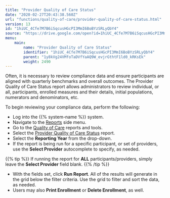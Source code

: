 ```yaml
---
title: "Provider Quality of Care Status"
date: "2020-02-27T20:43:38.560Z"
url: "functions/quality-of-care/provider-quality-of-care-status.html"
version: 13
id: "1hiUC_4Cfe7M7B6iSqcusHGcPI3MmI6BoBYzSRLyQbY4"
source: "https://drive.google.com/open?id=1hiUC_4Cfe7M7B6iSqcusHGcPI3MmI6BoBYzSRLyQbY4"
menu:
    main:
        name: "Provider Quality of Care Status"
        identifier: "1hiUC_4Cfe7M7B6iSqcusHGcPI3MmI6BoBYzSRLyQbY4"
        parent: "1y8kVg24VMfoTaDVfYaAQ9W_evjrGthtF1ld0_kRKsEk"
        weight: 2490
---
```

Often, it is necessary to review compliance data and ensure participants are aligned with quarterly benchmarks and overall outcomes. The Provider Quality of Care Status report allows administrators to review individual, or all, participants, enrolled measures and their details, initial populations, numerators and denominators, etc.  

To begin reviewing your compliance data, perform the following:

* Log into the {{% system-name %}} system.
* Navigate to the [Reports](https://system/?f=layout&module=reports&name=reports&tabmodule=reports) side menu.
* Go to the [Quality of Care](https://system/?f=layout&module=reports&name=Quality+of+Care&tabmodule=reports&t=Quality+of+Care) reports and tools.
* Select the [Provider Quality of Care Status](https://system/?f=layout&s=pat&module=MIPS&name=Quality+of+Care+Status&t=Quality+of+Care&tabmodule=reports) report.
* Select the <strong>Reporting Year</strong> from the drop-down.
* If the report is being run for a specific participant, or set of providers, use the <strong>Select Provider</strong> autocomplete to specify, as needed. 

{{% tip %}} If running the report for **ALL** participants/providers, simply leave the **Select Provider** field blank. {{% /tip %}}

* With the fields set, click <strong>Run Report</strong>. All of the results will generate in the grid below the filter criteria. Use the grid to filter and sort the data, as needed.
* Users may also <strong>Print Enrollment</strong> or <strong>Delete Enrollment</strong>, as well.
